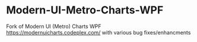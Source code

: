 # Modern-UI-Metro-Charts-WPF
Fork of Modern UI (Metro) Charts WPF https://modernuicharts.codeplex.com/ with various bug fixes/enhancments
